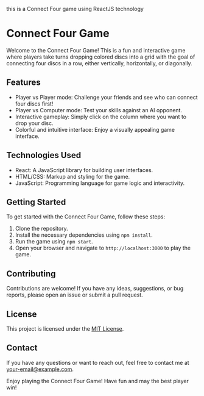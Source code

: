 
this is a Connect Four game using ReactJS technology


# Connect Four Game

Welcome to the Connect Four Game! This is a fun and interactive game where players take turns dropping colored discs into a grid with the goal of connecting four discs in a row, either vertically, horizontally, or diagonally.

## Features

- Player vs Player mode: Challenge your friends and see who can connect four discs first!
- Player vs Computer mode: Test your skills against an AI opponent.
- Interactive gameplay: Simply click on the column where you want to drop your disc.
- Colorful and intuitive interface: Enjoy a visually appealing game interface.

## Technologies Used

- React: A JavaScript library for building user interfaces.
- HTML/CSS: Markup and styling for the game.
- JavaScript: Programming language for game logic and interactivity.

## Getting Started

To get started with the Connect Four Game, follow these steps:

1. Clone the repository.
2. Install the necessary dependencies using `npm install`.
3. Run the game using `npm start`.
4. Open your browser and navigate to `http://localhost:3000` to play the game.

## Contributing

Contributions are welcome! If you have any ideas, suggestions, or bug reports, please open an issue or submit a pull request.

## License

This project is licensed under the [MIT License](LICENSE).

## Contact

If you have any questions or want to reach out, feel free to contact me at [your-email@example.com](mailto:your-email@example.com).

Enjoy playing the Connect Four Game! Have fun and may the best player win!